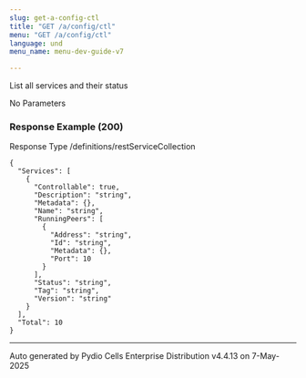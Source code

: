 ```yaml
---
slug: get-a-config-ctl
title: "GET /a/config/ctl"
menu: "GET /a/config/ctl"
language: und
menu_name: menu-dev-guide-v7

---
```








 
List all services and their status  


No Parameters



### Response Example (200)
Response Type /definitions/restServiceCollection

```
{
  "Services": [
    {
      "Controllable": true,
      "Description": "string",
      "Metadata": {},
      "Name": "string",
      "RunningPeers": [
        {
          "Address": "string",
          "Id": "string",
          "Metadata": {},
          "Port": 10
        }
      ],
      "Status": "string",
      "Tag": "string",
      "Version": "string"
    }
  ],
  "Total": 10
}
```




---
Auto generated by Pydio Cells Enterprise Distribution v4.4.13 on 7-May-2025
